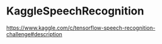 # KaggleSpeechRecognition
https://www.kaggle.com/c/tensorflow-speech-recognition-challenge#description
